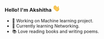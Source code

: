 ### Hello! I'm Akshitha <img src="https://raw.githubusercontent.com/Calatop/Calatop/main/img/wave.gif" width="24px">

- 🚀 Working on Machine learning project.
- 🌱 Currently learning Networking.
- 📚 Love reading books and writing poems. 
